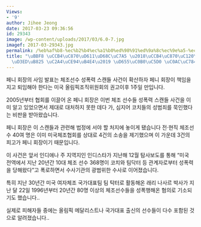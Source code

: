 ```yaml
---
Views:
- '9'
author: Jihee Jeong
date: 2017-03-23 09:36:56
id: 29343
image: /wp-content/uploads/2017/03/6.0-7.jpg
imagef: 2017-03-29343.jpg
permalink: /%eb%af%b8-%ec%b2%b4%ec%a1%b0%ed%98%91%ed%9a%8c%ec%9e%a5-%ec%b2%b4%ec%a1%b0%ec%84%a0%ec%88%98-%ec%84%b1%ed%8f%ad%eb%a0%a5-%ec%8a%a4%ec%ba%94%eb%93%a4-%ed%99%95%ec%82%b0%ec%97%90/
title: "\uBBF8 \uCCB4\uC870\uD611\uD68C\uC7A5 \u2018\uCCB4\uC870\uC120\uC218 \uC131\
  \uD3ED\uB825 \uC2A4\uCE94\uB4E4\u2019 \uD655\uC0B0\uC5D0 \uC0AC\uC784"
---
```


페니 회장의 사임 발표는 체조선수 성폭력 스캔들 사건이 확산하자 페니 회장이 책임을 지고 퇴임해야 한다는 미국 올림픽조직위원회의 권고이후 1주일 만입니다.

2005년부터 협회를 이끌어 온 페니 회장은 이번 체조 선수들 성폭력 스캔들 사건을 이미 알고 있었으면서 제대로 대처하지 못한 데다 가, 심지어 코치들의 성범죄를 묵인했다는 비판을 받아왔습니다.

페니 회장은 이 스캔들과 관련해 법정에 서야 할 처지에 놓이게 됐습니다 전·현직 체조선수 40여 명은 이미 미국체조협회를 상대로 4건의 소송을 제기했으며 이 가운데 3건의 피고가 페니 회장이기 때문입니다.

이 사건은 앞서 인디애나 주 지역지인 인디스타가 지난해 12월 탐사보도를 통해 &#8220;미국 전역에서 지난 20년간 10대 체조 선수 368명이 코치와 팀닥터 등 관계자로부터 성폭력을 당해왔다&#8221;고 폭로하면서 수사기관의 광범위한 수사로 이어졌습니다.

특히 지난 30년간 미국 여자체조 국가대표팀 팀 탁터로 활동해온 래리 나사르 박사가 지난 달 22일 1996년부터 20년간 80명 이상의 체조선수들을 성폭행해온 혐의로 기소되기도 했습니다..

실제로 피해자들 중에는 올림픽 메달리스트나 국가대표 출신의 선수들이 다수 포함된 것으로 알려졌습니다..

&nbsp;

&nbsp;